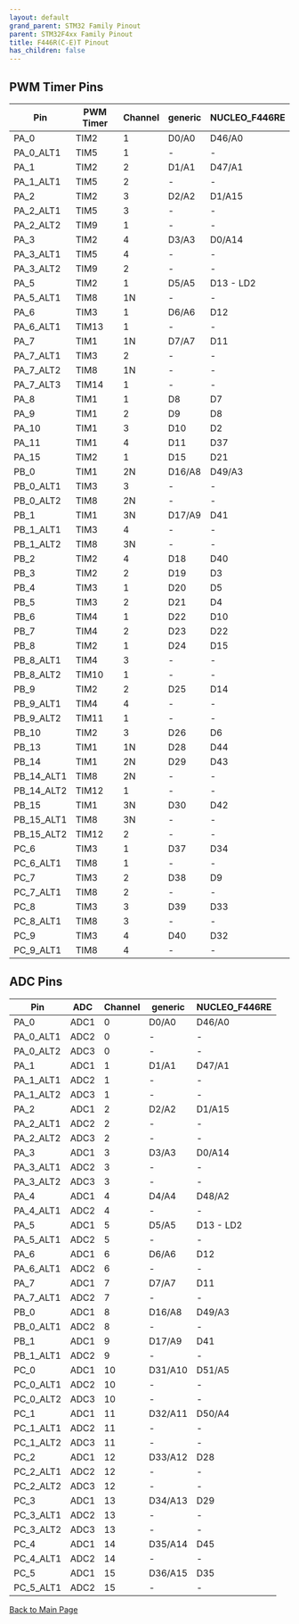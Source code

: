 ```yaml
---
layout: default
grand_parent: STM32 Family Pinout
parent: STM32F4xx Family Pinout
title: F446R(C-E)T Pinout
has_children: false
---
```


## PWM Timer Pins

| Pin | PWM Timer | Channel | generic | NUCLEO_F446RE |
| --- | --- | --- | --- | --- |
| PA_0 | TIM2 | 1 | D0/A0 | D46/A0 |
| PA_0_ALT1 | TIM5 | 1 | - | - |
| PA_1 | TIM2 | 2 | D1/A1 | D47/A1 |
| PA_1_ALT1 | TIM5 | 2 | - | - |
| PA_2 | TIM2 | 3 | D2/A2 | D1/A15 |
| PA_2_ALT1 | TIM5 | 3 | - | - |
| PA_2_ALT2 | TIM9 | 1 | - | - |
| PA_3 | TIM2 | 4 | D3/A3 | D0/A14 |
| PA_3_ALT1 | TIM5 | 4 | - | - |
| PA_3_ALT2 | TIM9 | 2 | - | - |
| PA_5 | TIM2 | 1 | D5/A5 | D13 - LD2 |
| PA_5_ALT1 | TIM8 | 1N | - | - |
| PA_6 | TIM3 | 1 | D6/A6 | D12 |
| PA_6_ALT1 | TIM13 | 1 | - | - |
| PA_7 | TIM1 | 1N | D7/A7 | D11 |
| PA_7_ALT1 | TIM3 | 2 | - | - |
| PA_7_ALT2 | TIM8 | 1N | - | - |
| PA_7_ALT3 | TIM14 | 1 | - | - |
| PA_8 | TIM1 | 1 | D8 | D7 |
| PA_9 | TIM1 | 2 | D9 | D8 |
| PA_10 | TIM1 | 3 | D10 | D2 |
| PA_11 | TIM1 | 4 | D11 | D37 |
| PA_15 | TIM2 | 1 | D15 | D21 |
| PB_0 | TIM1 | 2N | D16/A8 | D49/A3 |
| PB_0_ALT1 | TIM3 | 3 | - | - |
| PB_0_ALT2 | TIM8 | 2N | - | - |
| PB_1 | TIM1 | 3N | D17/A9 | D41 |
| PB_1_ALT1 | TIM3 | 4 | - | - |
| PB_1_ALT2 | TIM8 | 3N | - | - |
| PB_2 | TIM2 | 4 | D18 | D40 |
| PB_3 | TIM2 | 2 | D19 | D3 |
| PB_4 | TIM3 | 1 | D20 | D5 |
| PB_5 | TIM3 | 2 | D21 | D4 |
| PB_6 | TIM4 | 1 | D22 | D10 |
| PB_7 | TIM4 | 2 | D23 | D22 |
| PB_8 | TIM2 | 1 | D24 | D15 |
| PB_8_ALT1 | TIM4 | 3 | - | - |
| PB_8_ALT2 | TIM10 | 1 | - | - |
| PB_9 | TIM2 | 2 | D25 | D14 |
| PB_9_ALT1 | TIM4 | 4 | - | - |
| PB_9_ALT2 | TIM11 | 1 | - | - |
| PB_10 | TIM2 | 3 | D26 | D6 |
| PB_13 | TIM1 | 1N | D28 | D44 |
| PB_14 | TIM1 | 2N | D29 | D43 |
| PB_14_ALT1 | TIM8 | 2N | - | - |
| PB_14_ALT2 | TIM12 | 1 | - | - |
| PB_15 | TIM1 | 3N | D30 | D42 |
| PB_15_ALT1 | TIM8 | 3N | - | - |
| PB_15_ALT2 | TIM12 | 2 | - | - |
| PC_6 | TIM3 | 1 | D37 | D34 |
| PC_6_ALT1 | TIM8 | 1 | - | - |
| PC_7 | TIM3 | 2 | D38 | D9 |
| PC_7_ALT1 | TIM8 | 2 | - | - |
| PC_8 | TIM3 | 3 | D39 | D33 |
| PC_8_ALT1 | TIM8 | 3 | - | - |
| PC_9 | TIM3 | 4 | D40 | D32 |
| PC_9_ALT1 | TIM8 | 4 | - | - |


## ADC Pins

| Pin | ADC | Channel | generic | NUCLEO_F446RE |
| --- | --- | --- | --- | --- |
| PA_0 | ADC1 | 0 | D0/A0 | D46/A0 |
| PA_0_ALT1 | ADC2 | 0 | - | - |
| PA_0_ALT2 | ADC3 | 0 | - | - |
| PA_1 | ADC1 | 1 | D1/A1 | D47/A1 |
| PA_1_ALT1 | ADC2 | 1 | - | - |
| PA_1_ALT2 | ADC3 | 1 | - | - |
| PA_2 | ADC1 | 2 | D2/A2 | D1/A15 |
| PA_2_ALT1 | ADC2 | 2 | - | - |
| PA_2_ALT2 | ADC3 | 2 | - | - |
| PA_3 | ADC1 | 3 | D3/A3 | D0/A14 |
| PA_3_ALT1 | ADC2 | 3 | - | - |
| PA_3_ALT2 | ADC3 | 3 | - | - |
| PA_4 | ADC1 | 4 | D4/A4 | D48/A2 |
| PA_4_ALT1 | ADC2 | 4 | - | - |
| PA_5 | ADC1 | 5 | D5/A5 | D13 - LD2 |
| PA_5_ALT1 | ADC2 | 5 | - | - |
| PA_6 | ADC1 | 6 | D6/A6 | D12 |
| PA_6_ALT1 | ADC2 | 6 | - | - |
| PA_7 | ADC1 | 7 | D7/A7 | D11 |
| PA_7_ALT1 | ADC2 | 7 | - | - |
| PB_0 | ADC1 | 8 | D16/A8 | D49/A3 |
| PB_0_ALT1 | ADC2 | 8 | - | - |
| PB_1 | ADC1 | 9 | D17/A9 | D41 |
| PB_1_ALT1 | ADC2 | 9 | - | - |
| PC_0 | ADC1 | 10 | D31/A10 | D51/A5 |
| PC_0_ALT1 | ADC2 | 10 | - | - |
| PC_0_ALT2 | ADC3 | 10 | - | - |
| PC_1 | ADC1 | 11 | D32/A11 | D50/A4 |
| PC_1_ALT1 | ADC2 | 11 | - | - |
| PC_1_ALT2 | ADC3 | 11 | - | - |
| PC_2 | ADC1 | 12 | D33/A12 | D28 |
| PC_2_ALT1 | ADC2 | 12 | - | - |
| PC_2_ALT2 | ADC3 | 12 | - | - |
| PC_3 | ADC1 | 13 | D34/A13 | D29 |
| PC_3_ALT1 | ADC2 | 13 | - | - |
| PC_3_ALT2 | ADC3 | 13 | - | - |
| PC_4 | ADC1 | 14 | D35/A14 | D45 |
| PC_4_ALT1 | ADC2 | 14 | - | - |
| PC_5 | ADC1 | 15 | D36/A15 | D35 |
| PC_5_ALT1 | ADC2 | 15 | - | - |


[Back to Main Page](../../index)